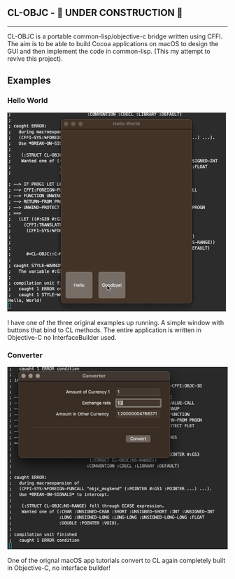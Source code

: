 ## CL-OBJC - 🚧 UNDER CONSTRUCTION 🚧
---
CL-OBJC is a portable common-lisp/objective-c bridge written using CFFI. The aim is to be able to build Cocoa applications on macOS to design the GUI and then implement the code in common-lisp. (This my attempt to revive this project).


## Examples
### Hello World
![example_screenshot](/doc/screenshots/hello_example.gif)

I have one of the three original examples up running. A simple window with buttons that bind to CL methods. The entire application is written in Objective-C no InterfaceBuilder used.

### Converter
![example_screenshot](/doc/screenshots/converter.jpg)

One of the orignal macOS app tutorials convert to CL again completely built in Objective-C, no interface builder!